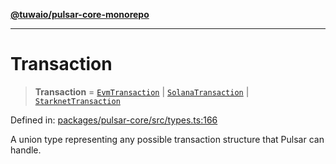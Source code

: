 [**@tuwaio/pulsar-core-monorepo**](../../../README.md)

***

# Transaction

> **Transaction** = [`EvmTransaction`](EvmTransaction.md) \| [`SolanaTransaction`](SolanaTransaction.md) \| [`StarknetTransaction`](StarknetTransaction.md)

Defined in: [packages/pulsar-core/src/types.ts:166](https://github.com/TuwaIO/pulsar-core/blob/4b67ec90377e30bc90519177a553a449e097fe32/packages/pulsar-core/src/types.ts#L166)

A union type representing any possible transaction structure that Pulsar can handle.
